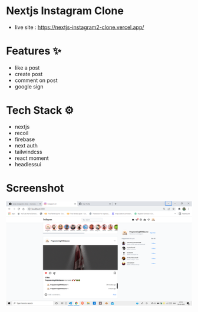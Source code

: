 # Nextjs Instagram Clone
- live site : https://nextjs-instagram2-clone.vercel.app/

# Features ✨
- like a post
- create post
- comment on post
- google sign

# Tech Stack ⚙
- nextjs 
- recoil
- firebase
- next auth
- tailwindcss
- react moment
- headlessui

# Screenshot
![Screenshot](./public/screenshot.png)
